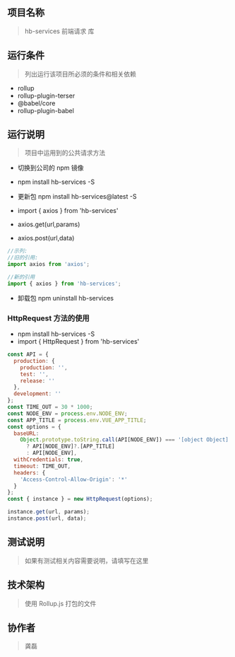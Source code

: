 ## 项目名称

> hb-services 前端请求 库

## 运行条件

> 列出运行该项目所必须的条件和相关依赖

- rollup
- rollup-plugin-terser
- @babel/core
- rollup-plugin-babel

## 运行说明

> 项目中运用到的公共请求方法

- 切换到公司的 npm 镜像

- npm install hb-services -S

- 更新包 npm install hb-services@latest -S

- import { axios } from 'hb-services'
- axios.get(url,params)
- axios.post(url,data)

```js
//示列:
//旧的引用:
import axios from 'axios';

//新的引用
import { axios } from 'hb-services';
```

- 卸载包 npm uninstall hb-services

### HttpRequest 方法的使用

- npm install hb-services -S
- import { HttpRequest } from 'hb-services'

```js
const API = {
  production: {
    production: '',
    test: '',
    release: ''
  },
  development: ''
};
const TIME_OUT = 30 * 1000;
const NODE_ENV = process.env.NODE_ENV;
const APP_TITLE = process.env.VUE_APP_TITLE;
const options = {
  baseURL:
    Object.prototype.toString.call(API[NODE_ENV]) === '[object Object]'
      ? API[NODE_ENV]?.[APP_TITLE]
      : API[NODE_ENV],
  withCredentials: true,
  timeout: TIME_OUT,
  headers: {
    'Access-Control-Allow-Origin': '*'
  }
};
const { instance } = new HttpRequest(options);

instance.get(url, params);
instance.post(url, data);
```

## 测试说明

> 如果有测试相关内容需要说明，请填写在这里

## 技术架构

> 使用 Rollup.js 打包的文件

## 协作者

> 龚磊
